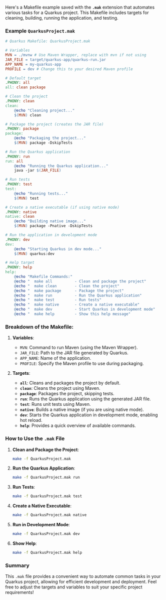 Here's a Makefile example saved with the **`.mak`** extension that automates various tasks for a Quarkus project. This Makefile includes targets for cleaning, building, running the application, and testing.

### Example `QuarkusProject.mak`

```makefile
# Quarkus Makefile: QuarkusProject.mak

# Variables
MVN = ./mvnw # Use Maven Wrapper, replace with mvn if not using
JAR_FILE = target/quarkus-app/quarkus-run.jar
APP_NAME = my-quarkus-app
PROFILE = dev # Change this to your desired Maven profile

# Default target
.PHONY: all
all: clean package

# Clean the project
.PHONY: clean
clean:
	@echo "Cleaning project..."
	$(MVN) clean

# Package the project (creates the JAR file)
.PHONY: package
package:
	@echo "Packaging the project..."
	$(MVN) package -DskipTests

# Run the Quarkus application
.PHONY: run
run: all
	@echo "Running the Quarkus application..."
	java -jar $(JAR_FILE)

# Run tests
.PHONY: test
test:
	@echo "Running tests..."
	$(MVN) test

# Create a native executable (if using native mode)
.PHONY: native
native: clean
	@echo "Building native image..."
	$(MVN) package -Pnative -DskipTests

# Run the application in development mode
.PHONY: dev
dev:
	@echo "Starting Quarkus in dev mode..."
	$(MVN) quarkus:dev

# Help target
.PHONY: help
help:
	@echo "Makefile Commands:"
	@echo "  make all          - Clean and package the project"
	@echo "  make clean        - Clean the project"
	@echo "  make package      - Package the project"
	@echo "  make run          - Run the Quarkus application"
	@echo "  make test         - Run tests"
	@echo "  make native       - Create a native executable"
	@echo "  make dev          - Start Quarkus in development mode"
	@echo "  make help         - Show this help message"
```

### Breakdown of the Makefile:

1. **Variables**:
   - `MVN`: Command to run Maven (using the Maven Wrapper).
   - `JAR_FILE`: Path to the JAR file generated by Quarkus.
   - `APP_NAME`: Name of the application.
   - `PROFILE`: Specify the Maven profile to use during packaging.

2. **Targets**:
   - **`all`**: Cleans and packages the project by default.
   - **`clean`**: Cleans the project using Maven.
   - **`package`**: Packages the project, skipping tests.
   - **`run`**: Runs the Quarkus application using the generated JAR file.
   - **`test`**: Runs unit tests using Maven.
   - **`native`**: Builds a native image (if you are using native mode).
   - **`dev`**: Starts the Quarkus application in development mode, enabling hot reload.
   - **`help`**: Provides a quick overview of available commands.

### How to Use the `.mak` File

1. **Clean and Package the Project**:
   ```bash
   make -f QuarkusProject.mak
   ```

2. **Run the Quarkus Application**:
   ```bash
   make -f QuarkusProject.mak run
   ```

3. **Run Tests**:
   ```bash
   make -f QuarkusProject.mak test
   ```

4. **Create a Native Executable**:
   ```bash
   make -f QuarkusProject.mak native
   ```

5. **Run in Development Mode**:
   ```bash
   make -f QuarkusProject.mak dev
   ```

6. **Show Help**:
   ```bash
   make -f QuarkusProject.mak help
   ```

### Summary
This `.mak` file provides a convenient way to automate common tasks in your Quarkus project, allowing for efficient development and deployment. Feel free to adjust the targets and variables to suit your specific project requirements!
